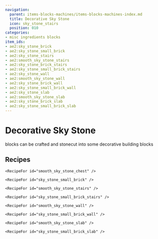 ```yaml
---
navigation:
  parent: items-blocks-machines/items-blocks-machines-index.md
  title: Decorative Sky Stone
  icon: sky_stone_stairs
  position: 010
categories:
- misc ingredients blocks
item_ids:
- ae2:sky_stone_brick
- ae2:sky_stone_small_brick
- ae2:sky_stone_stairs
- ae2:smooth_sky_stone_stairs
- ae2:sky_stone_brick_stairs
- ae2:sky_stone_small_brick_stairs
- ae2:sky_stone_wall
- ae2:smooth_sky_stone_wall
- ae2:sky_stone_brick_wall
- ae2:sky_stone_small_brick_wall
- ae2:sky_stone_slab
- ae2:smooth_sky_stone_slab
- ae2:sky_stone_brick_slab
- ae2:sky_stone_small_brick_slab
---
```


# Decorative Sky Stone

<Row>
  <GameScene zoom="3" background="transparent">
    <ImportStructure src="../assets/assemblies/decorative_sky_stone.snbt" />
    <IsometricCamera yaw="195" pitch="30" />
  </GameScene>
  <BlockImage id="sky_stone_chest" scale="4" />
  <BlockImage id="smooth_sky_stone_chest" scale="4" />
</Row>

<ItemLink id="sky_stone_block" /> blocks can be crafted and stonecut into some decorative building blocks

## Recipes

<Column gap="5">
  <Row>
    <RecipeFor id="sky_stone_chest" />

    <RecipeFor id="smooth_sky_stone_chest" />
  </Row>

  <Row gap="23">
    <RecipeFor id="sky_stone_brick" />

    <RecipeFor id="sky_stone_small_brick" />
  </Row>

  <Row>
    <RecipeFor id="sky_stone_stairs" />

    <RecipeFor id="smooth_sky_stone_stairs" />
  </Row>

  <Row>
    <RecipeFor id="sky_stone_brick_stairs" />

    <RecipeFor id="sky_stone_small_brick_stairs" />
  </Row>

  <Row>
    <RecipeFor id="sky_stone_wall" />

    <RecipeFor id="smooth_sky_stone_wall" />
  </Row>

  <Row>
    <RecipeFor id="sky_stone_brick_wall" />

    <RecipeFor id="sky_stone_small_brick_wall" />
  </Row>

  <Row>
    <RecipeFor id="sky_stone_slab" />

    <RecipeFor id="smooth_sky_stone_slab" />
  </Row>

  <Row>
    <RecipeFor id="sky_stone_brick_slab" />

    <RecipeFor id="sky_stone_small_brick_slab" />
  </Row>
</Column>
